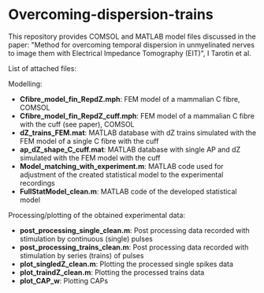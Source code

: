 # Overcoming-dispersion-trains
This repository provides COMSOL and MATLAB model files discussed in the paper: "Method for overcoming temporal dispersion in unmyelinated nerves to image them with Electrical Impedance Tomography (EIT)", I Tarotin et al. 

List of attached files:

Modelling:
 - **Cfibre_model_fin_RepdZ.mph**: FEM model of a mammalian C fibre, COMSOL
 - **Cfibre_model_fin_RepdZ_cuff.mph**: FEM model of a mammalian C fibre with the cuff (see paper), COMSOL
 - **dZ_trains_FEM.mat**: MATLAB database with dZ trains simulated with the FEM model of a single C fibre with the cuff
 - **ap_dZ_shape_C_cuff.mat**: MATLAB database with single AP and dZ simulated with the FEM model with the cuff
 - **Model_matching_with_experiment.m**: MATLAB code used for adjustment of the created statistical model to the experimental recordings
 - **FullStatModel_clean.m**: MATLAB code of the developed statistical model

Processing/plotting of the obtained experimental data:
 - **post_processing_single_clean.m**: Post processing data recorded with stimulation by continuous (single) pulses
 - **post_processing_trains_clean.m**: Post processing data recorded with stimulation by series (trains) of pulses
 - **plot_singledZ_clean.m**: Plotting the processed single spikes data
 - **plot_traindZ_clean.m**: Plotting the processed trains data
 - **plot_CAP_w**: Plotting CAPs
